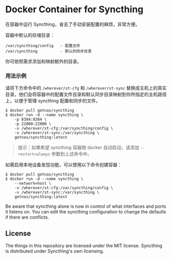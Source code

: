 # Docker Container for Syncthing

在容器中运行 Syncthing，省去了手动安装配置的麻烦，非常方便。

容器中默认的存储目录：

    /var/syncthing/config   - 配置文件
    /var/syncthing          - 默认的同步目录

你可依照需求添加和映射额外的目录。

### 用法示例

请将下方命令中的 `/wherever/st-cfg` 和 `/wherever/st-sync` 替换成主机上的真实目录，他们会将容器中的配置文件目录和默认同步目录映射到你所指定的主机路径上，以便于管理 syncthing 配置和同步的文件。

```
$ docker pull getnas/syncthing
$ docker run -d --name syncthing \
    -p 8384:8384 \
    -p 22000:22000 \
    -v /wherever/st-cfg:/var/syncthing/config \
    -v /wherever/st-sync:/var/syncthing \
    getnas/syncthing:latest
```
> 提示：如果希望 syncthing 容器随 docker 自动启动，请添加 `--restart=always` 参数到上述命令中。

如需启用本地设备发现功能，可以使用以下命令创建容器：

```
$ docker pull getnas/syncthing
$ docker run -d --name syncthing \
    --network=host \
    -v /wherever/st-cfg:/var/syncthing/config \
    -v /wherever/st-sync:/var/syncthing \
    getnas/syncthing:latest
```

Be aware that syncthing alone is now in control of what interfaces and ports it
listens on. You can edit the syncthing configuration to change the defaults if
there are conflicts.

## License

The things in this repository are licensed under the MIT license.
Syncthing is distributed under Syncthing's own licensing.
